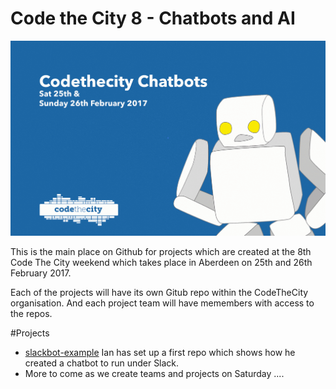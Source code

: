 # Code the City 8 - Chatbots and AI

![screenshot](https://github.com/CodeTheCity/CTC8/blob/master/ctc8_logo.gif)

This is the main place on Github for projects which are created at the 8th Code The City weekend which takes place in Aberdeen on 25th and 26th February 2017.

Each of the projects will have its own Gitub repo within the CodeTheCity organisation. And each project team will have memembers with access to the repos. 

#Projects

* [slackbot-example](https://github.com/CodeTheCity/slackbot-example) Ian has set up a first repo which shows how he created a chatbot to run under Slack.
* More to come as we create teams and projects on Saturday ....

